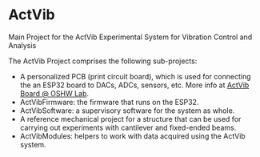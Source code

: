 # ActVib
Main Project for the ActVib Experimental System for Vibration Control and Analysis

The ActVib Project comprises the following sub-projects:
- A personalized PCB (print circuit board), which is used for connecting the an ESP32 board to DACs, ADCs, sensors, etc. More info at [ActVib Board @ OSHW Lab](https://oshwlab.com/dudubatista/ic-controle-ativo-de-vibra-es_copy).  
- ActVibFirmware: the firmware that runs on the ESP32.
- ActVibSoftware: a supervisory software for the system as whole. 
- A reference mechanical project for a structure that can be used for carrying out experiments with cantilever and fixed-ended beams.
- ActVibModules: helpers to work with data acquired using the ActVib system.
